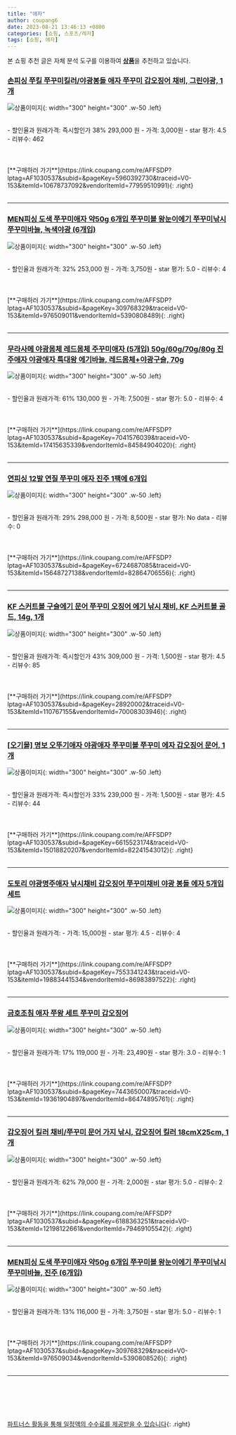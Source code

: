 ```yaml
---
title: "애자"
author: coupang6
date: 2023-08-21 13:46:13 +0800
categories: [쇼핑, 스포츠/레저]
tags: [쇼핑, 애자]
---
```


본 쇼핑 추천 글은 자체 분석 도구를 이용하여 [**상품**](https://link.coupang.com/a/bao1ui)을 추천하고 있습니다.

### [손피싱 쭈킬 쭈꾸미킬러/야광봉돌 애자 쭈꾸미 갑오징어 채비, 그린야광, 1개](https://link.coupang.com/re/AFFSDP?lptag=AF1030537&subid=&pageKey=5960392730&traceid=V0-153&itemId=10678737092&vendorItemId=77959510991)

![상품이미지](https://thumbnail10.coupangcdn.com/thumbnails/remote/230x230ex/image/vendor_inventory/3599/19016acf93cceb6f8ad9c8de427ca1479a5318353d950c51f8f35015f73b.png){: width="300" height="300" .w-50 .left}


<br>
- 할인율과 원래가격: 즉시할인가 38%  293,000   원
- 가격: 3,000원
- star 평가: 4.5
- 리뷰수: 462
<br>
<br>
<br>
<br>
[**구매하러 가기**](https://link.coupang.com/re/AFFSDP?lptag=AF1030537&subid=&pageKey=5960392730&traceid=V0-153&itemId=10678737092&vendorItemId=77959510991){: .right}
<br>
<br>

---

### [MEN피싱 도색 쭈꾸미애자 약50g 6개입 쭈꾸미볼 왕눈이에기 쭈꾸미낚시 쭈꾸미바늘, 녹색야광 (6개입)](https://link.coupang.com/re/AFFSDP?lptag=AF1030537&subid=&pageKey=309768329&traceid=V0-153&itemId=976509011&vendorItemId=5390808489)

![상품이미지](https://thumbnail7.coupangcdn.com/thumbnails/remote/230x230ex/image/vendor_inventory/b2f6/1bedb91da44a58c5997c60a32f815fa8097620ecb140dd9ffb5a640f7b73.png){: width="300" height="300" .w-50 .left}


<br>
- 할인율과 원래가격: 32%  253,000   원
- 가격: 3,750원
- star 평가: 5.0
- 리뷰수: 4
<br>
<br>
<br>
<br>
[**구매하러 가기**](https://link.coupang.com/re/AFFSDP?lptag=AF1030537&subid=&pageKey=309768329&traceid=V0-153&itemId=976509011&vendorItemId=5390808489){: .right}
<br>
<br>

---

### [무라사메 야광몸체 레드몸체 주꾸미애자 (5개입) 50g/60g/70g/80g 진주애자 야광애자 특대왕 에기바늘, 레드몸체+야광구슬, 70g](https://link.coupang.com/re/AFFSDP?lptag=AF1030537&subid=&pageKey=7041576039&traceid=V0-153&itemId=17415635339&vendorItemId=84584904020)

![상품이미지](https://thumbnail9.coupangcdn.com/thumbnails/remote/230x230ex/image/vendor_inventory/9fbb/b821ef86c9a11e494d12e5b1719c66169c69726850e6f94ae9118e41429c.jpg){: width="300" height="300" .w-50 .left}


<br>
- 할인율과 원래가격: 61%  130,000   원
- 가격: 7,500원
- star 평가: 5.0
- 리뷰수: 4
<br>
<br>
<br>
<br>
[**구매하러 가기**](https://link.coupang.com/re/AFFSDP?lptag=AF1030537&subid=&pageKey=7041576039&traceid=V0-153&itemId=17415635339&vendorItemId=84584904020){: .right}
<br>
<br>

---

### [연피싱 12발 연질 쭈꾸미 애자 진주 1팩에 6개입](https://link.coupang.com/re/AFFSDP?lptag=AF1030537&subid=&pageKey=6724687085&traceid=V0-153&itemId=15648727138&vendorItemId=82864706556)

![상품이미지](https://thumbnail7.coupangcdn.com/thumbnails/remote/230x230ex/image/vendor_inventory/2fde/257bc25e784abcfe9bd9d92b138593e0567fd87031d64acf90c7504f4fc0.jpg){: width="300" height="300" .w-50 .left}


<br>
- 할인율과 원래가격: 29%  298,000   원
- 가격: 8,500원
- star 평가: No data
- 리뷰수: 0
<br>
<br>
<br>
<br>
[**구매하러 가기**](https://link.coupang.com/re/AFFSDP?lptag=AF1030537&subid=&pageKey=6724687085&traceid=V0-153&itemId=15648727138&vendorItemId=82864706556){: .right}
<br>
<br>

---

### [KF 스커트볼 구슬에기 문어 쭈꾸미 오징어 에기 낚시 채비, KF 스커트볼 골드, 14g, 1개](https://link.coupang.com/re/AFFSDP?lptag=AF1030537&subid=&pageKey=28920002&traceid=V0-153&itemId=110767155&vendorItemId=70008303946)

![상품이미지](https://thumbnail10.coupangcdn.com/thumbnails/remote/230x230ex/image/vendor_inventory/b7ba/a4ca5483f97e422cd692bd94923ef7f64270f70f083a493a0d84dc0d9dfd.jpg){: width="300" height="300" .w-50 .left}


<br>
- 할인율과 원래가격: 즉시할인가 43%  309,000   원
- 가격: 1,500원
- star 평가: 4.5
- 리뷰수: 85
<br>
<br>
<br>
<br>
[**구매하러 가기**](https://link.coupang.com/re/AFFSDP?lptag=AF1030537&subid=&pageKey=28920002&traceid=V0-153&itemId=110767155&vendorItemId=70008303946){: .right}
<br>
<br>

---

### [[오기몰] 명보 오뚜기애자 야광애자 쭈꾸미볼 쭈꾸미 에자 갑오징어 문어, 1개](https://link.coupang.com/re/AFFSDP?lptag=AF1030537&subid=&pageKey=6615523174&traceid=V0-153&itemId=15018820207&vendorItemId=82241543012)

![상품이미지](https://thumbnail6.coupangcdn.com/thumbnails/remote/230x230ex/image/vendor_inventory/8ea6/4b8032e8d7f972608494f7ab6adde9dc9b8786e4b3ca92ab8b4a18063226.png){: width="300" height="300" .w-50 .left}


<br>
- 할인율과 원래가격: 즉시할인가 33%  239,000   원
- 가격: 1,500원
- star 평가: 4.5
- 리뷰수: 44
<br>
<br>
<br>
<br>
[**구매하러 가기**](https://link.coupang.com/re/AFFSDP?lptag=AF1030537&subid=&pageKey=6615523174&traceid=V0-153&itemId=15018820207&vendorItemId=82241543012){: .right}
<br>
<br>

---

### [도토리 야광명주애자 낚시채비 갑오징어 쭈꾸미채비 야광 봉돌 에자 5개입 세트](https://link.coupang.com/re/AFFSDP?lptag=AF1030537&subid=&pageKey=7553341243&traceid=V0-153&itemId=19883441534&vendorItemId=86983897522)

![상품이미지](https://thumbnail9.coupangcdn.com/thumbnails/remote/230x230ex/image/vendor_inventory/7b34/f59b6782280760c22e79ad0d1d4f22a57e03ea8e9ffef259877cdb6a12df.jpg){: width="300" height="300" .w-50 .left}


<br>
- 할인율과 원래가격: 
- 가격: 15,000원
- star 평가: 4.5
- 리뷰수: 4
<br>
<br>
<br>
<br>
[**구매하러 가기**](https://link.coupang.com/re/AFFSDP?lptag=AF1030537&subid=&pageKey=7553341243&traceid=V0-153&itemId=19883441534&vendorItemId=86983897522){: .right}
<br>
<br>

---

### [금호조침 애자 쭈왕 세트 쭈꾸미 갑오징어](https://link.coupang.com/re/AFFSDP?lptag=AF1030537&subid=&pageKey=7443650007&traceid=V0-153&itemId=19361904897&vendorItemId=86474895761)

![상품이미지](https://thumbnail6.coupangcdn.com/thumbnails/remote/230x230ex/image/vendor_inventory/0c57/58a573be7f76aa1bada0cc7a108bcee9c52b6cdf25fd5942fad5f8f772c3.png){: width="300" height="300" .w-50 .left}


<br>
- 할인율과 원래가격: 17%  119,000   원
- 가격: 23,490원
- star 평가: 3.0
- 리뷰수: 1
<br>
<br>
<br>
<br>
[**구매하러 가기**](https://link.coupang.com/re/AFFSDP?lptag=AF1030537&subid=&pageKey=7443650007&traceid=V0-153&itemId=19361904897&vendorItemId=86474895761){: .right}
<br>
<br>

---

### [갑오징어 킬러 채비/쭈꾸미 문어 가지 낚시, 갑오징어 킬러 18cmX25cm, 1개](https://link.coupang.com/re/AFFSDP?lptag=AF1030537&subid=&pageKey=6188363251&traceid=V0-153&itemId=12198122661&vendorItemId=79469105542)

![상품이미지](https://thumbnail10.coupangcdn.com/thumbnails/remote/230x230ex/image/vendor_inventory/e067/7a4d21c75faf4a0b047976519639fade030a3f3868b8af7e330ce295757b.jpg){: width="300" height="300" .w-50 .left}


<br>
- 할인율과 원래가격: 62%  79,000   원
- 가격: 2,000원
- star 평가: 5.0
- 리뷰수: 2
<br>
<br>
<br>
<br>
[**구매하러 가기**](https://link.coupang.com/re/AFFSDP?lptag=AF1030537&subid=&pageKey=6188363251&traceid=V0-153&itemId=12198122661&vendorItemId=79469105542){: .right}
<br>
<br>

---

### [MEN피싱 도색 쭈꾸미애자 약50g 6개입 쭈꾸미볼 왕눈이에기 쭈꾸미낚시 쭈꾸미바늘, 진주 (6개입)](https://link.coupang.com/re/AFFSDP?lptag=AF1030537&subid=&pageKey=309768329&traceid=V0-153&itemId=976509034&vendorItemId=5390808526)

![상품이미지](https://thumbnail7.coupangcdn.com/thumbnails/remote/230x230ex/image/vendor_inventory/b2f6/1bedb91da44a58c5997c60a32f815fa8097620ecb140dd9ffb5a640f7b73.png){: width="300" height="300" .w-50 .left}


<br>
- 할인율과 원래가격: 13%  116,000   원
- 가격: 3,750원
- star 평가: 5.0
- 리뷰수: 1
<br>
<br>
<br>
<br>
[**구매하러 가기**](https://link.coupang.com/re/AFFSDP?lptag=AF1030537&subid=&pageKey=309768329&traceid=V0-153&itemId=976509034&vendorItemId=5390808526){: .right}
<br>
<br>

---
<br><br><br><br><br> [파트너스 활동을 통해 일정액의 수수료를 제공받을 수 있습니다](https://link.coupang.com/a/bao1ui){: .right}
